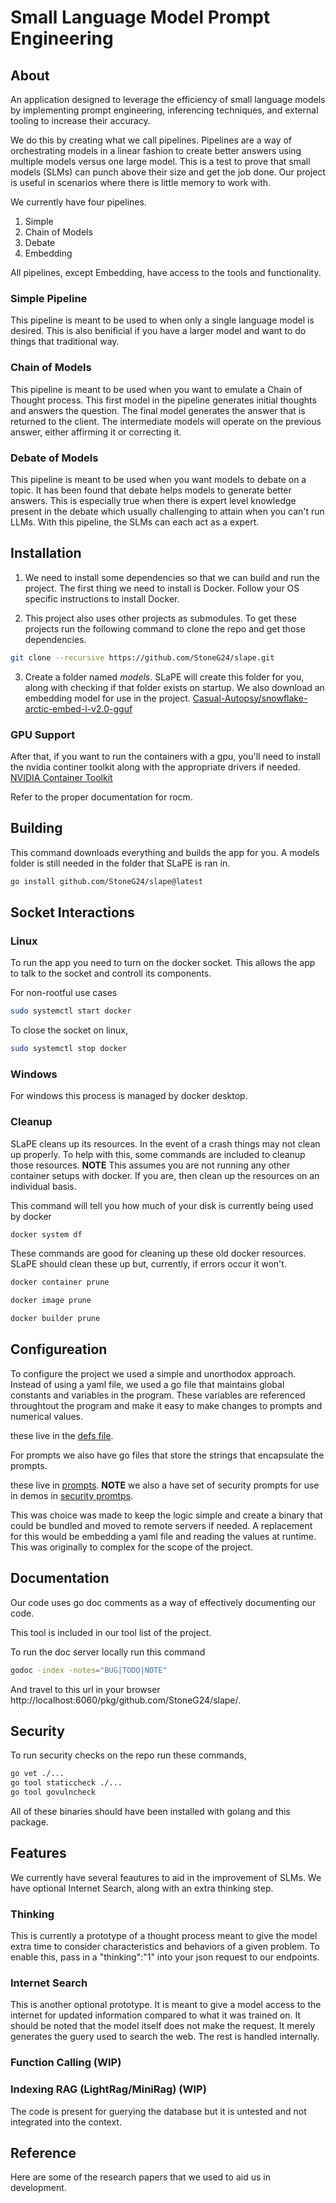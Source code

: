 # Small Language Model Prompt Engineering

## About

An application designed to leverage the efficiency of small language models by implementing prompt engineering, inferencing techniques, and external tooling to increase their accuracy.

We do this by creating what we call pipelines. Pipelines are a way of orchestrating models in a linear fashion to create better answers using multiple models versus one large model.
This is a test to prove that small models (SLMs) can punch above their size and get the job done. Our project is useful in scenarios where there is little memory to work with.

We currently have four pipelines.
1. Simple
2. Chain of Models
3. Debate
4. Embedding

All pipelines, except Embedding, have access to the tools and functionality.

### Simple Pipeline
This pipeline is meant to be used to when only a single language model is desired. This is also benificial if you have a larger model and want to do things that traditional way.

### Chain of Models
This pipeline is meant to be used when you want to emulate a Chain of Thought process. This first model in the pipeline generates initial thoughts and answers the question.
The final model generates the answer that is returned to the client. The intermediate models will operate on the previous answer, either affirming it or correcting it.

### Debate of Models
This pipeline is meant to be used when you want models to debate on a topic. It has been found that debate helps models to generate better answers.
This is especially true when there is expert level knowledge present in the debate which usually challenging to attain when you can't run LLMs. With this pipeline, the SLMs can each
act as a expert.

## Installation

1. We need to install some dependencies so that we can build and run the project. The first thing we need to install is Docker.
Follow your OS specific instructions to install Docker.

2. This project also uses other projects as submodules. To get these projects run the following command to clone the repo and get those dependencies.
```bash
git clone --recursive https://github.com/StoneG24/slape.git
```

3. Create a folder named *models*. SLaPE will create this folder for you, along with checking if that folder exists on startup.
We also download an embedding model for use in the project. [Casual-Autopsy/snowflake-arctic-embed-l-v2.0-gguf](https://huggingface.co/Casual-Autopsy/snowflake-arctic-embed-l-v2.0-gguf)

### GPU Support

After that, if you want to run the containers with a gpu, you'll need to install the nvidia continer toolkit along with the appropriate drivers if needed.
[NVIDIA Container Toolkit](https://docs.nvidia.com/datacenter/cloud-native/container-toolkit/latest)

Refer to the proper documentation for rocm.

## Building
This command downloads everything and builds the app for you. A models folder is still needed in the folder that SLaPE is ran in.
```bash
go install github.com/StoneG24/slape@latest
```
## Socket Interactions

### Linux

To run the app you need to turn on the docker socket. This allows the app to talk to the socket and controll its components.

For non-rootful use cases

```bash
sudo systemctl start docker
```

To close the socket on linux,

```bash
sudo systemctl stop docker
```

### Windows

For windows this process is managed by docker desktop.

### Cleanup
SLaPE cleans up its resources. In the event of a crash things may not clean up properly.
To help with this, some commands are included to cleanup those resources. **NOTE** This assumes you are not running any other container setups with docker.
If you are, then clean up the resources on an individual basis.

This command will tell you how much of your disk is currently being used by docker

```bash
docker system df
```

These commands are good for cleaning up these old docker resources. SLaPE should clean these up but, currently, if errors occur it won't.

```bash
docker container prune
```

```bash
docker image prune
```

```bash
docker builder prune
```

## Configureation
To configure the project we used a simple and unorthodox approach.
Instead of using a yaml file, we used a go file that maintains global constants and variables in the program.
These variables are referenced throughtout the program and make it easy to make changes to prompts and numerical values.

these live in the [defs file](pkg/vars/defs.go).

For prompts we also have go files that store the strings that encapsulate the prompts.

these live in [prompts](pkg/pipeline/prompts.go).
**NOTE** we also a have set of security prompts for use in demos in [security promtps](pkg/pipeline/secprompts.go).

This was choice was made to keep the logic simple and create a binary that could be bundled and moved to remote servers if needed.
A replacement for this would be embedding a yaml file and reading the values at runtime. 
This was originally to complex for the scope of the project.

## Documentation
Our code uses go doc comments as a way of effectively documenting our code.

This tool is included in our tool list of the project.

To run the doc server locally run this command
```bash
godoc -index -notes="BUG|TODO|NOTE"
```
And travel to this url in your browser http://localhost:6060/pkg/github.com/StoneG24/slape/.

## Security
To run security checks on the repo run these commands,

```bash
go vet ./...
go tool staticcheck ./...
go tool govulncheck
```
All of these binaries should have been installed with golang and this package.

## Features
We currently have several feautures to aid in the improvement of SLMs.
We have optional Internet Search, along with an extra thinking step.

### Thinking
This is currently a prototype of a thought process meant to give the model extra time to consider characteristics and behaviors of a given problem.
To enable this, pass in a "thinking":"1" into your json request to our endpoints.

### Internet Search
This is another optional prototype. It is meant to give a model access to the internet for updated information compared to what it was trained on.
It should be noted that the model itself does not make the request. It merely generates the guery used to search the web. The rest is handled internally.

### Function Calling (WIP)

### Indexing RAG (LightRag/MiniRag) (WIP)
The code is present for guerying the database but it is untested and not integrated into the context.

## Reference

Here are some of the research papers that we used to aid us in development.

